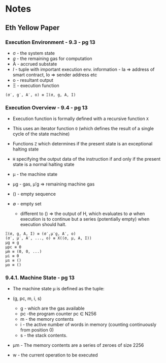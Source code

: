 # Notes

## Eth Yellow Paper

### Execution Environment - 9.3 - pg 13

- σ - the system state
- *g* - the remaining gas for computation
- A - accrued substate
- *I* - tuple with important execution env. information - Ia => address of smart contract, Io => sender address etc
- o - resultant output
- Ξ - execution function

```
(σ′, g′, A′, o) ≡ Ξ(σ, g, A, I)
```

### Execution Overview - 9.4 - pg 13

- Execution function is formally defined with a recursive function `X`
- This uses an iterator function `O` (which defines the result of a single cycle of the state machine)
- Functions `Z` which determines if the present state is an exceptional halting state
- `H` specifying the output data of the instruction if and only if the present state is a normal halting state

- μ - the machine state
- μg - gas, μ′g => remaining machine gas
- () - empty sequence
- ∅ - empty set
  - different to () => the output of H, which evaluates to ∅ when execution is to continue but a series (potentially empty) when execution should halt.

```
Ξ(σ, g, A, I) ≡ (σ′,μ′g, A′, o)
(σ′, μ′, A′, ..., o) ≡ X((σ, μ, A, I)) 
μg ≡ g
μpc ≡ 0
μm ≡ (0, 0, ...)
μi ≡ 0
μs ≡ ()
μo ≡ ()
```

### 9.4.1. Machine State - pg 13

- The machine state μ is defined as the tuple:
-  (g, pc, m, i, s) 
   -  g - which are the gas available
   -  pc -the program counter pc ∈ N256
   -  m - the memory contents
   -  i - the active number of words in memory (counting continuously from position 0)
   -  s - the stack contents. 

- μm - The memory contents are a series of zeroes of size 2256
- w - the current operation to be executed





